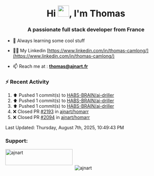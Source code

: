 <h1 align="center">Hi <img height="35px" src="https://raw.githubusercontent.com/MartinHeinz/MartinHeinz/master/wave.gif" width="35px"/>, I'm Thomas</h1>
<h3 align="center">A passionate full stack developer from France</h3>

- 🌱 Always learning some cool stuff 

- 👨‍💻 My Linkedin [https://www.linkedin.com/in/thomas-camlong/](https://www.linkedin.com/in/thomas-camlong/)

- 📫 Reach me at : **thomas@ajnart.fr**

### :zap: Recent Activity

<!--RECENT_ACTIVITY:start-->
1. ⬆️ Pushed 1 commit(s) to [HABS-BRAIN/ai-driller](https://github.com/HABS-BRAIN/ai-driller)<br>
2. ⬆️ Pushed 1 commit(s) to [HABS-BRAIN/ai-driller](https://github.com/HABS-BRAIN/ai-driller)<br>
3. ⬆️ Pushed 1 commit(s) to [HABS-BRAIN/ai-driller](https://github.com/HABS-BRAIN/ai-driller)<br>
4. ❌ Closed PR [#2193](https://github.com/ajnart/homarr/pull/2193) in [ajnart/homarr](https://github.com/ajnart/homarr)<br>
5. ❌ Closed PR [#2094](https://github.com/ajnart/homarr/pull/2094) in [ajnart/homarr](https://github.com/ajnart/homarr)<br>
<!--RECENT_ACTIVITY:end-->

<!--RECENT_ACTIVITY:last_update-->
Last Updated: Thursday, August 7th, 2025, 10:49:43 PM
<!--RECENT_ACTIVITY:last_update_end-->
<h3 align="left">Support:</h3>
<p><a href="https://ko-fi.com/ajnart"> <img align="left" src="https://cdn.ko-fi.com/cdn/kofi3.png?v=3" height="50" width="210" alt="ajnart" /></a></p><br><br>

<p>&nbsp;<img align="center" src="https://github-readme-stats.vercel.app/api?username=ajnart&show_icons=true&theme=tokyonight&locale=en" alt="ajnart" /></p>
